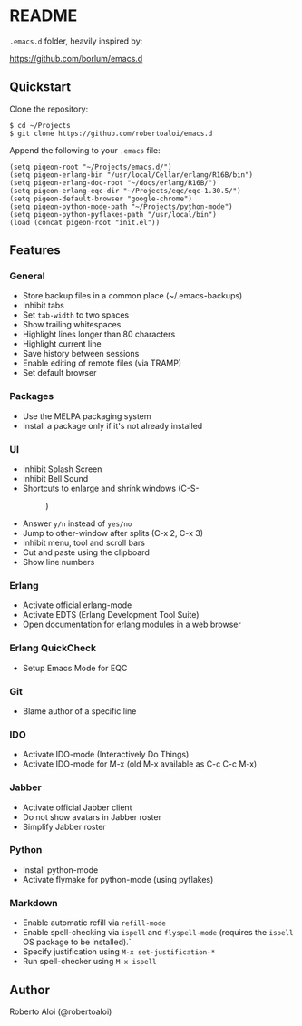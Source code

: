 # README

`.emacs.d` folder, heavily inspired by:

https://github.com/borlum/emacs.d

## Quickstart

Clone the repository:

```
$ cd ~/Projects
$ git clone https://github.com/robertoaloi/emacs.d
```

Append the following to your `.emacs` file:

```
(setq pigeon-root "~/Projects/emacs.d/")
(setq pigeon-erlang-bin "/usr/local/Cellar/erlang/R16B/bin")
(setq pigeon-erlang-doc-root "~/docs/erlang/R16B/")
(setq pigeon-erlang-eqc-dir "~/Projects/eqc/eqc-1.30.5/")
(setq pigeon-default-browser "google-chrome")
(setq pigeon-python-mode-path "~/Projects/python-mode")
(setq pigeon-python-pyflakes-path "/usr/local/bin")
(load (concat pigeon-root "init.el"))
```

## Features

### General

* Store backup files in a common place (~/.emacs-backups)
* Inhibit tabs
* Set `tab-width` to two spaces
* Show trailing whitespaces
* Highlight lines longer than 80 characters
* Highlight current line
* Save history between sessions
* Enable editing of remote files (via TRAMP)
* Set default browser

### Packages

* Use the MELPA packaging system
* Install a package only if it's not already installed

### UI

* Inhibit Splash Screen
* Inhibit Bell Sound
* Shortcuts to enlarge and shrink windows (C-S-<dir>)
* Answer `y/n` instead of `yes/no`
* Jump to other-window after splits (C-x 2, C-x 3)
* Inhibit menu, tool and scroll bars
* Cut and paste using the clipboard
* Show line numbers

### Erlang

* Activate official erlang-mode
* Activate EDTS (Erlang Development Tool Suite)
* Open documentation for erlang modules in a web browser

### Erlang QuickCheck

* Setup Emacs Mode for EQC

### Git

* Blame author of a specific line

### IDO

* Activate IDO-mode (Interactively Do Things)
* Activate IDO-mode for M-x (old M-x available as C-c C-c M-x)

### Jabber

* Activate official Jabber client
* Do not show avatars in Jabber roster
* Simplify Jabber roster

### Python

* Install python-mode
* Activate flymake for python-mode (using pyflakes)

### Markdown

* Enable automatic refill via `refill-mode`
* Enable spell-checking via `ispell` and `flyspell-mode` (requires the
  `ispell` OS package to be installed).`
* Specify justification using `M-x set-justification-*`
* Run spell-checker using `M-x ispell`

## Author

Roberto Aloi (@robertoaloi)

